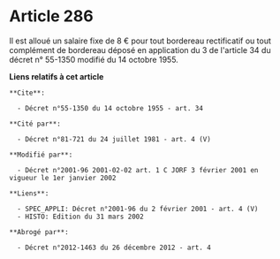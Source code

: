 # Article 286

Il est alloué un salaire fixe de 8 € pour tout bordereau rectificatif ou tout complément de bordereau déposé en application
du 3 de l'article 34 du décret n° 55-1350 modifié du 14 octobre 1955.

**Liens relatifs à cet article**

	**Cite**:

	  - Décret n°55-1350 du 14 octobre 1955 - art. 34

	**Cité par**:

	  - Décret n°81-721 du 24 juillet 1981 - art. 4 (V)

	**Modifié par**:

	  - Décret n°2001-96 2001-02-02 art. 1 C JORF 3 février 2001 en vigueur le 1er janvier 2002

	**Liens**:

	  - SPEC_APPLI: Décret n°2001-96 du 2 février 2001 - art. 4 (V)
	  - HISTO: Edition du 31 mars 2002

	**Abrogé par**:

	  - Décret n°2012-1463 du 26 décembre 2012 - art. 4
